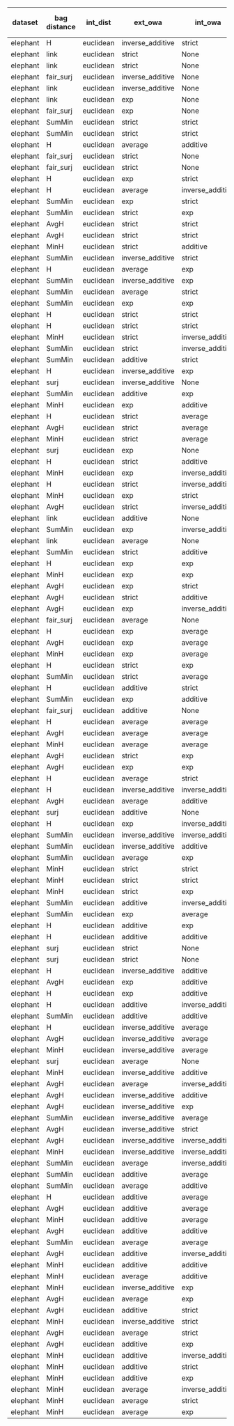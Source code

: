 | dataset | bag distance | int_dist | ext_owa | int_owa | Accuracy | F1 | TP | TN | FP | FN | Sensitivity | False Negative Rate | False Positive Rate | Specificity | Precission | False omission rate | FDR | Negative predictive value |
|---------|--------------|----------|---------|---------|----------|----|----|----|----|----|-------------|---------------------|---------------------|-------------|------------|---------------------|-----|---------------------------|
| elephant | H | euclidean | inverse_additive | strict | 0.845 | 0.836 | 79 | 90 | 10 | 21 | 0.79 | 0.21 | 0.1 | 0.9 | 0.888 | 0.189 | 0.112 | 0.811 |
| elephant | link | euclidean | strict | None | 0.83 | 0.833 | 85 | 81 | 19 | 15 | 0.85 | 0.15 | 0.19 | 0.81 | 0.817 | 0.156 | 0.183 | 0.844 |
| elephant | link | euclidean | strict | None | 0.83 | 0.833 | 85 | 81 | 19 | 15 | 0.85 | 0.15 | 0.19 | 0.81 | 0.817 | 0.156 | 0.183 | 0.844 |
| elephant | fair_surj | euclidean | inverse_additive | None | 0.815 | 0.828 | 89 | 74 | 26 | 11 | 0.89 | 0.11 | 0.26 | 0.74 | 0.774 | 0.129 | 0.226 | 0.871 |
| elephant | link | euclidean | inverse_additive | None | 0.815 | 0.826 | 88 | 75 | 25 | 12 | 0.88 | 0.12 | 0.25 | 0.75 | 0.779 | 0.138 | 0.221 | 0.862 |
| elephant | link | euclidean | exp | None | 0.825 | 0.826 | 83 | 82 | 18 | 17 | 0.83 | 0.17 | 0.18 | 0.82 | 0.822 | 0.172 | 0.178 | 0.828 |
| elephant | fair_surj | euclidean | exp | None | 0.825 | 0.824 | 82 | 83 | 17 | 18 | 0.82 | 0.18 | 0.17 | 0.83 | 0.828 | 0.178 | 0.172 | 0.822 |
| elephant | SumMin | euclidean | strict | strict | 0.8 | 0.823 | 93 | 67 | 33 | 7 | 0.93 | 0.07 | 0.33 | 0.67 | 0.738 | 0.095 | 0.262 | 0.905 |
| elephant | SumMin | euclidean | strict | strict | 0.8 | 0.823 | 93 | 67 | 33 | 7 | 0.93 | 0.07 | 0.33 | 0.67 | 0.738 | 0.095 | 0.262 | 0.905 |
| elephant | H | euclidean | average | additive | 0.815 | 0.821 | 85 | 78 | 22 | 15 | 0.85 | 0.15 | 0.22 | 0.78 | 0.794 | 0.161 | 0.206 | 0.839 |
| elephant | fair_surj | euclidean | strict | None | 0.82 | 0.82 | 82 | 82 | 18 | 18 | 0.82 | 0.18 | 0.18 | 0.82 | 0.82 | 0.18 | 0.18 | 0.82 |
| elephant | fair_surj | euclidean | strict | None | 0.82 | 0.82 | 82 | 82 | 18 | 18 | 0.82 | 0.18 | 0.18 | 0.82 | 0.82 | 0.18 | 0.18 | 0.82 |
| elephant | H | euclidean | exp | strict | 0.83 | 0.815 | 75 | 91 | 9 | 25 | 0.75 | 0.25 | 0.09 | 0.91 | 0.893 | 0.216 | 0.107 | 0.784 |
| elephant | H | euclidean | average | inverse_additive | 0.795 | 0.814 | 90 | 69 | 31 | 10 | 0.9 | 0.1 | 0.31 | 0.69 | 0.744 | 0.127 | 0.256 | 0.873 |
| elephant | SumMin | euclidean | exp | strict | 0.78 | 0.81 | 94 | 62 | 38 | 6 | 0.94 | 0.06 | 0.38 | 0.62 | 0.712 | 0.088 | 0.288 | 0.912 |
| elephant | SumMin | euclidean | strict | exp | 0.765 | 0.8 | 94 | 59 | 41 | 6 | 0.94 | 0.06 | 0.41 | 0.59 | 0.696 | 0.092 | 0.304 | 0.908 |
| elephant | AvgH | euclidean | strict | strict | 0.815 | 0.798 | 73 | 90 | 10 | 27 | 0.73 | 0.27 | 0.1 | 0.9 | 0.88 | 0.231 | 0.12 | 0.769 |
| elephant | AvgH | euclidean | strict | strict | 0.815 | 0.798 | 73 | 90 | 10 | 27 | 0.73 | 0.27 | 0.1 | 0.9 | 0.88 | 0.231 | 0.12 | 0.769 |
| elephant | MinH | euclidean | strict | additive | 0.8 | 0.798 | 79 | 81 | 19 | 21 | 0.79 | 0.21 | 0.19 | 0.81 | 0.806 | 0.206 | 0.194 | 0.794 |
| elephant | SumMin | euclidean | inverse_additive | strict | 0.755 | 0.797 | 96 | 55 | 45 | 4 | 0.96 | 0.04 | 0.45 | 0.55 | 0.681 | 0.068 | 0.319 | 0.932 |
| elephant | H | euclidean | average | exp | 0.755 | 0.797 | 96 | 55 | 45 | 4 | 0.96 | 0.04 | 0.45 | 0.55 | 0.681 | 0.068 | 0.319 | 0.932 |
| elephant | SumMin | euclidean | inverse_additive | exp | 0.745 | 0.794 | 98 | 51 | 49 | 2 | 0.98 | 0.02 | 0.49 | 0.51 | 0.667 | 0.038 | 0.333 | 0.962 |
| elephant | SumMin | euclidean | average | strict | 0.745 | 0.794 | 98 | 51 | 49 | 2 | 0.98 | 0.02 | 0.49 | 0.51 | 0.667 | 0.038 | 0.333 | 0.962 |
| elephant | SumMin | euclidean | exp | exp | 0.75 | 0.792 | 95 | 55 | 45 | 5 | 0.95 | 0.05 | 0.45 | 0.55 | 0.679 | 0.083 | 0.321 | 0.917 |
| elephant | H | euclidean | strict | strict | 0.805 | 0.789 | 73 | 88 | 12 | 27 | 0.73 | 0.27 | 0.12 | 0.88 | 0.859 | 0.235 | 0.141 | 0.765 |
| elephant | H | euclidean | strict | strict | 0.805 | 0.789 | 73 | 88 | 12 | 27 | 0.73 | 0.27 | 0.12 | 0.88 | 0.859 | 0.235 | 0.141 | 0.765 |
| elephant | MinH | euclidean | strict | inverse_additive | 0.805 | 0.789 | 73 | 88 | 12 | 27 | 0.73 | 0.27 | 0.12 | 0.88 | 0.859 | 0.235 | 0.141 | 0.765 |
| elephant | SumMin | euclidean | strict | inverse_additive | 0.745 | 0.787 | 94 | 55 | 45 | 6 | 0.94 | 0.06 | 0.45 | 0.55 | 0.676 | 0.098 | 0.324 | 0.902 |
| elephant | SumMin | euclidean | additive | strict | 0.745 | 0.787 | 94 | 55 | 45 | 6 | 0.94 | 0.06 | 0.45 | 0.55 | 0.676 | 0.098 | 0.324 | 0.902 |
| elephant | H | euclidean | inverse_additive | exp | 0.805 | 0.787 | 72 | 89 | 11 | 28 | 0.72 | 0.28 | 0.11 | 0.89 | 0.867 | 0.239 | 0.133 | 0.761 |
| elephant | surj | euclidean | inverse_additive | None | 0.785 | 0.786 | 79 | 78 | 22 | 21 | 0.79 | 0.21 | 0.22 | 0.78 | 0.782 | 0.212 | 0.218 | 0.788 |
| elephant | SumMin | euclidean | additive | exp | 0.73 | 0.784 | 98 | 48 | 52 | 2 | 0.98 | 0.02 | 0.52 | 0.48 | 0.653 | 0.04 | 0.347 | 0.96 |
| elephant | MinH | euclidean | exp | additive | 0.795 | 0.783 | 74 | 85 | 15 | 26 | 0.74 | 0.26 | 0.15 | 0.85 | 0.831 | 0.234 | 0.169 | 0.766 |
| elephant | H | euclidean | strict | average | 0.78 | 0.782 | 79 | 77 | 23 | 21 | 0.79 | 0.21 | 0.23 | 0.77 | 0.775 | 0.214 | 0.225 | 0.786 |
| elephant | AvgH | euclidean | strict | average | 0.78 | 0.782 | 79 | 77 | 23 | 21 | 0.79 | 0.21 | 0.23 | 0.77 | 0.775 | 0.214 | 0.225 | 0.786 |
| elephant | MinH | euclidean | strict | average | 0.78 | 0.782 | 79 | 77 | 23 | 21 | 0.79 | 0.21 | 0.23 | 0.77 | 0.775 | 0.214 | 0.225 | 0.786 |
| elephant | surj | euclidean | exp | None | 0.78 | 0.78 | 78 | 78 | 22 | 22 | 0.78 | 0.22 | 0.22 | 0.78 | 0.78 | 0.22 | 0.22 | 0.78 |
| elephant | H | euclidean | strict | additive | 0.785 | 0.779 | 76 | 81 | 19 | 24 | 0.76 | 0.24 | 0.19 | 0.81 | 0.8 | 0.229 | 0.2 | 0.771 |
| elephant | MinH | euclidean | exp | inverse_additive | 0.8 | 0.778 | 70 | 90 | 10 | 30 | 0.7 | 0.3 | 0.1 | 0.9 | 0.875 | 0.25 | 0.125 | 0.75 |
| elephant | H | euclidean | strict | inverse_additive | 0.785 | 0.777 | 75 | 82 | 18 | 25 | 0.75 | 0.25 | 0.18 | 0.82 | 0.806 | 0.234 | 0.194 | 0.766 |
| elephant | MinH | euclidean | exp | strict | 0.805 | 0.777 | 68 | 93 | 7 | 32 | 0.68 | 0.32 | 0.07 | 0.93 | 0.907 | 0.256 | 0.093 | 0.744 |
| elephant | AvgH | euclidean | strict | inverse_additive | 0.785 | 0.775 | 74 | 83 | 17 | 26 | 0.74 | 0.26 | 0.17 | 0.83 | 0.813 | 0.239 | 0.187 | 0.761 |
| elephant | link | euclidean | additive | None | 0.75 | 0.775 | 86 | 64 | 36 | 14 | 0.86 | 0.14 | 0.36 | 0.64 | 0.705 | 0.179 | 0.295 | 0.821 |
| elephant | SumMin | euclidean | exp | inverse_additive | 0.72 | 0.772 | 95 | 49 | 51 | 5 | 0.95 | 0.05 | 0.51 | 0.49 | 0.651 | 0.093 | 0.349 | 0.907 |
| elephant | link | euclidean | average | None | 0.725 | 0.772 | 93 | 52 | 48 | 7 | 0.93 | 0.07 | 0.48 | 0.52 | 0.66 | 0.119 | 0.34 | 0.881 |
| elephant | SumMin | euclidean | strict | additive | 0.72 | 0.769 | 93 | 51 | 49 | 7 | 0.93 | 0.07 | 0.49 | 0.51 | 0.655 | 0.121 | 0.345 | 0.879 |
| elephant | H | euclidean | exp | exp | 0.79 | 0.767 | 69 | 89 | 11 | 31 | 0.69 | 0.31 | 0.11 | 0.89 | 0.863 | 0.258 | 0.138 | 0.742 |
| elephant | MinH | euclidean | exp | exp | 0.8 | 0.767 | 66 | 94 | 6 | 34 | 0.66 | 0.34 | 0.06 | 0.94 | 0.917 | 0.266 | 0.083 | 0.734 |
| elephant | AvgH | euclidean | exp | strict | 0.79 | 0.764 | 68 | 90 | 10 | 32 | 0.68 | 0.32 | 0.1 | 0.9 | 0.872 | 0.262 | 0.128 | 0.738 |
| elephant | AvgH | euclidean | strict | additive | 0.775 | 0.762 | 72 | 83 | 17 | 28 | 0.72 | 0.28 | 0.17 | 0.83 | 0.809 | 0.252 | 0.191 | 0.748 |
| elephant | AvgH | euclidean | exp | inverse_additive | 0.785 | 0.762 | 69 | 88 | 12 | 31 | 0.69 | 0.31 | 0.12 | 0.88 | 0.852 | 0.261 | 0.148 | 0.739 |
| elephant | fair_surj | euclidean | average | None | 0.71 | 0.762 | 93 | 49 | 51 | 7 | 0.93 | 0.07 | 0.51 | 0.49 | 0.646 | 0.125 | 0.354 | 0.875 |
| elephant | H | euclidean | exp | average | 0.775 | 0.762 | 72 | 83 | 17 | 28 | 0.72 | 0.28 | 0.17 | 0.83 | 0.809 | 0.252 | 0.191 | 0.748 |
| elephant | AvgH | euclidean | exp | average | 0.775 | 0.762 | 72 | 83 | 17 | 28 | 0.72 | 0.28 | 0.17 | 0.83 | 0.809 | 0.252 | 0.191 | 0.748 |
| elephant | MinH | euclidean | exp | average | 0.775 | 0.762 | 72 | 83 | 17 | 28 | 0.72 | 0.28 | 0.17 | 0.83 | 0.809 | 0.252 | 0.191 | 0.748 |
| elephant | H | euclidean | strict | exp | 0.78 | 0.761 | 70 | 86 | 14 | 30 | 0.7 | 0.3 | 0.14 | 0.86 | 0.833 | 0.259 | 0.167 | 0.741 |
| elephant | SumMin | euclidean | strict | average | 0.7 | 0.758 | 94 | 46 | 54 | 6 | 0.94 | 0.06 | 0.54 | 0.46 | 0.635 | 0.115 | 0.365 | 0.885 |
| elephant | H | euclidean | additive | strict | 0.775 | 0.757 | 70 | 85 | 15 | 30 | 0.7 | 0.3 | 0.15 | 0.85 | 0.824 | 0.261 | 0.176 | 0.739 |
| elephant | SumMin | euclidean | exp | additive | 0.695 | 0.757 | 95 | 44 | 56 | 5 | 0.95 | 0.05 | 0.56 | 0.44 | 0.629 | 0.102 | 0.371 | 0.898 |
| elephant | fair_surj | euclidean | additive | None | 0.725 | 0.756 | 85 | 60 | 40 | 15 | 0.85 | 0.15 | 0.4 | 0.6 | 0.68 | 0.2 | 0.32 | 0.8 |
| elephant | H | euclidean | average | average | 0.77 | 0.755 | 71 | 83 | 17 | 29 | 0.71 | 0.29 | 0.17 | 0.83 | 0.807 | 0.259 | 0.193 | 0.741 |
| elephant | AvgH | euclidean | average | average | 0.77 | 0.755 | 71 | 83 | 17 | 29 | 0.71 | 0.29 | 0.17 | 0.83 | 0.807 | 0.259 | 0.193 | 0.741 |
| elephant | MinH | euclidean | average | average | 0.77 | 0.755 | 71 | 83 | 17 | 29 | 0.71 | 0.29 | 0.17 | 0.83 | 0.807 | 0.259 | 0.193 | 0.741 |
| elephant | AvgH | euclidean | strict | exp | 0.775 | 0.754 | 69 | 86 | 14 | 31 | 0.69 | 0.31 | 0.14 | 0.86 | 0.831 | 0.265 | 0.169 | 0.735 |
| elephant | AvgH | euclidean | exp | exp | 0.785 | 0.754 | 66 | 91 | 9 | 34 | 0.66 | 0.34 | 0.09 | 0.91 | 0.88 | 0.272 | 0.12 | 0.728 |
| elephant | H | euclidean | average | strict | 0.68 | 0.754 | 98 | 38 | 62 | 2 | 0.98 | 0.02 | 0.62 | 0.38 | 0.613 | 0.05 | 0.388 | 0.95 |
| elephant | H | euclidean | inverse_additive | inverse_additive | 0.775 | 0.751 | 68 | 87 | 13 | 32 | 0.68 | 0.32 | 0.13 | 0.87 | 0.84 | 0.269 | 0.16 | 0.731 |
| elephant | AvgH | euclidean | average | additive | 0.79 | 0.75 | 63 | 95 | 5 | 37 | 0.63 | 0.37 | 0.05 | 0.95 | 0.926 | 0.28 | 0.074 | 0.72 |
| elephant | surj | euclidean | additive | None | 0.755 | 0.749 | 73 | 78 | 22 | 27 | 0.73 | 0.27 | 0.22 | 0.78 | 0.768 | 0.257 | 0.232 | 0.743 |
| elephant | H | euclidean | exp | inverse_additive | 0.765 | 0.749 | 70 | 83 | 17 | 30 | 0.7 | 0.3 | 0.17 | 0.83 | 0.805 | 0.265 | 0.195 | 0.735 |
| elephant | SumMin | euclidean | inverse_additive | inverse_additive | 0.67 | 0.748 | 98 | 36 | 64 | 2 | 0.98 | 0.02 | 0.64 | 0.36 | 0.605 | 0.053 | 0.395 | 0.947 |
| elephant | SumMin | euclidean | inverse_additive | additive | 0.665 | 0.747 | 99 | 34 | 66 | 1 | 0.99 | 0.01 | 0.66 | 0.34 | 0.6 | 0.029 | 0.4 | 0.971 |
| elephant | SumMin | euclidean | average | exp | 0.665 | 0.747 | 99 | 34 | 66 | 1 | 0.99 | 0.01 | 0.66 | 0.34 | 0.6 | 0.029 | 0.4 | 0.971 |
| elephant | MinH | euclidean | strict | strict | 0.765 | 0.746 | 69 | 84 | 16 | 31 | 0.69 | 0.31 | 0.16 | 0.84 | 0.812 | 0.27 | 0.188 | 0.73 |
| elephant | MinH | euclidean | strict | strict | 0.765 | 0.746 | 69 | 84 | 16 | 31 | 0.69 | 0.31 | 0.16 | 0.84 | 0.812 | 0.27 | 0.188 | 0.73 |
| elephant | MinH | euclidean | strict | exp | 0.765 | 0.746 | 69 | 84 | 16 | 31 | 0.69 | 0.31 | 0.16 | 0.84 | 0.812 | 0.27 | 0.188 | 0.73 |
| elephant | SumMin | euclidean | additive | inverse_additive | 0.66 | 0.744 | 99 | 33 | 67 | 1 | 0.99 | 0.01 | 0.67 | 0.33 | 0.596 | 0.029 | 0.404 | 0.971 |
| elephant | SumMin | euclidean | exp | average | 0.67 | 0.744 | 96 | 38 | 62 | 4 | 0.96 | 0.04 | 0.62 | 0.38 | 0.608 | 0.095 | 0.392 | 0.905 |
| elephant | H | euclidean | additive | exp | 0.785 | 0.743 | 62 | 95 | 5 | 38 | 0.62 | 0.38 | 0.05 | 0.95 | 0.925 | 0.286 | 0.075 | 0.714 |
| elephant | H | euclidean | additive | additive | 0.785 | 0.743 | 62 | 95 | 5 | 38 | 0.62 | 0.38 | 0.05 | 0.95 | 0.925 | 0.286 | 0.075 | 0.714 |
| elephant | surj | euclidean | strict | None | 0.745 | 0.741 | 73 | 76 | 24 | 27 | 0.73 | 0.27 | 0.24 | 0.76 | 0.753 | 0.262 | 0.247 | 0.738 |
| elephant | surj | euclidean | strict | None | 0.745 | 0.741 | 73 | 76 | 24 | 27 | 0.73 | 0.27 | 0.24 | 0.76 | 0.753 | 0.262 | 0.247 | 0.738 |
| elephant | H | euclidean | inverse_additive | additive | 0.765 | 0.74 | 67 | 86 | 14 | 33 | 0.67 | 0.33 | 0.14 | 0.86 | 0.827 | 0.277 | 0.173 | 0.723 |
| elephant | AvgH | euclidean | exp | additive | 0.765 | 0.74 | 67 | 86 | 14 | 33 | 0.67 | 0.33 | 0.14 | 0.86 | 0.827 | 0.277 | 0.173 | 0.723 |
| elephant | H | euclidean | exp | additive | 0.76 | 0.739 | 68 | 84 | 16 | 32 | 0.68 | 0.32 | 0.16 | 0.84 | 0.81 | 0.276 | 0.19 | 0.724 |
| elephant | H | euclidean | additive | inverse_additive | 0.78 | 0.735 | 61 | 95 | 5 | 39 | 0.61 | 0.39 | 0.05 | 0.95 | 0.924 | 0.291 | 0.076 | 0.709 |
| elephant | SumMin | euclidean | additive | additive | 0.635 | 0.733 | 100 | 27 | 73 | 0 | 1.0 | 0.0 | 0.73 | 0.27 | 0.578 | 0.0 | 0.422 | 1.0 |
| elephant | H | euclidean | inverse_additive | average | 0.76 | 0.733 | 66 | 86 | 14 | 34 | 0.66 | 0.34 | 0.14 | 0.86 | 0.825 | 0.283 | 0.175 | 0.717 |
| elephant | AvgH | euclidean | inverse_additive | average | 0.76 | 0.733 | 66 | 86 | 14 | 34 | 0.66 | 0.34 | 0.14 | 0.86 | 0.825 | 0.283 | 0.175 | 0.717 |
| elephant | MinH | euclidean | inverse_additive | average | 0.76 | 0.733 | 66 | 86 | 14 | 34 | 0.66 | 0.34 | 0.14 | 0.86 | 0.825 | 0.283 | 0.175 | 0.717 |
| elephant | surj | euclidean | average | None | 0.725 | 0.732 | 75 | 70 | 30 | 25 | 0.75 | 0.25 | 0.3 | 0.7 | 0.714 | 0.263 | 0.286 | 0.737 |
| elephant | MinH | euclidean | inverse_additive | additive | 0.775 | 0.731 | 61 | 94 | 6 | 39 | 0.61 | 0.39 | 0.06 | 0.94 | 0.91 | 0.293 | 0.09 | 0.707 |
| elephant | AvgH | euclidean | average | inverse_additive | 0.775 | 0.727 | 60 | 95 | 5 | 40 | 0.6 | 0.4 | 0.05 | 0.95 | 0.923 | 0.296 | 0.077 | 0.704 |
| elephant | AvgH | euclidean | inverse_additive | additive | 0.77 | 0.726 | 61 | 93 | 7 | 39 | 0.61 | 0.39 | 0.07 | 0.93 | 0.897 | 0.295 | 0.103 | 0.705 |
| elephant | AvgH | euclidean | inverse_additive | exp | 0.77 | 0.72 | 59 | 95 | 5 | 41 | 0.59 | 0.41 | 0.05 | 0.95 | 0.922 | 0.301 | 0.078 | 0.699 |
| elephant | SumMin | euclidean | inverse_additive | average | 0.615 | 0.72 | 99 | 24 | 76 | 1 | 0.99 | 0.01 | 0.76 | 0.24 | 0.566 | 0.04 | 0.434 | 0.96 |
| elephant | AvgH | euclidean | inverse_additive | strict | 0.765 | 0.715 | 59 | 94 | 6 | 41 | 0.59 | 0.41 | 0.06 | 0.94 | 0.908 | 0.304 | 0.092 | 0.696 |
| elephant | AvgH | euclidean | inverse_additive | inverse_additive | 0.76 | 0.711 | 59 | 93 | 7 | 41 | 0.59 | 0.41 | 0.07 | 0.93 | 0.894 | 0.306 | 0.106 | 0.694 |
| elephant | MinH | euclidean | inverse_additive | inverse_additive | 0.77 | 0.709 | 56 | 98 | 2 | 44 | 0.56 | 0.44 | 0.02 | 0.98 | 0.966 | 0.31 | 0.034 | 0.69 |
| elephant | SumMin | euclidean | average | inverse_additive | 0.59 | 0.709 | 100 | 18 | 82 | 0 | 1.0 | 0.0 | 0.82 | 0.18 | 0.549 | 0.0 | 0.451 | 1.0 |
| elephant | SumMin | euclidean | additive | average | 0.59 | 0.709 | 100 | 18 | 82 | 0 | 1.0 | 0.0 | 0.82 | 0.18 | 0.549 | 0.0 | 0.451 | 1.0 |
| elephant | SumMin | euclidean | average | additive | 0.585 | 0.707 | 100 | 17 | 83 | 0 | 1.0 | 0.0 | 0.83 | 0.17 | 0.546 | 0.0 | 0.454 | 1.0 |
| elephant | H | euclidean | additive | average | 0.765 | 0.704 | 56 | 97 | 3 | 44 | 0.56 | 0.44 | 0.03 | 0.97 | 0.949 | 0.312 | 0.051 | 0.688 |
| elephant | AvgH | euclidean | additive | average | 0.765 | 0.704 | 56 | 97 | 3 | 44 | 0.56 | 0.44 | 0.03 | 0.97 | 0.949 | 0.312 | 0.051 | 0.688 |
| elephant | MinH | euclidean | additive | average | 0.765 | 0.704 | 56 | 97 | 3 | 44 | 0.56 | 0.44 | 0.03 | 0.97 | 0.949 | 0.312 | 0.051 | 0.688 |
| elephant | AvgH | euclidean | additive | additive | 0.76 | 0.688 | 53 | 99 | 1 | 47 | 0.53 | 0.47 | 0.01 | 0.99 | 0.981 | 0.322 | 0.019 | 0.678 |
| elephant | SumMin | euclidean | average | average | 0.52 | 0.676 | 100 | 4 | 96 | 0 | 1.0 | 0.0 | 0.96 | 0.04 | 0.51 | 0.0 | 0.49 | 1.0 |
| elephant | AvgH | euclidean | additive | inverse_additive | 0.75 | 0.671 | 51 | 99 | 1 | 49 | 0.51 | 0.49 | 0.01 | 0.99 | 0.981 | 0.331 | 0.019 | 0.669 |
| elephant | MinH | euclidean | additive | additive | 0.745 | 0.667 | 51 | 98 | 2 | 49 | 0.51 | 0.49 | 0.02 | 0.98 | 0.962 | 0.333 | 0.038 | 0.667 |
| elephant | MinH | euclidean | average | additive | 0.745 | 0.667 | 51 | 98 | 2 | 49 | 0.51 | 0.49 | 0.02 | 0.98 | 0.962 | 0.333 | 0.038 | 0.667 |
| elephant | MinH | euclidean | inverse_additive | exp | 0.74 | 0.658 | 50 | 98 | 2 | 50 | 0.5 | 0.5 | 0.02 | 0.98 | 0.962 | 0.338 | 0.038 | 0.662 |
| elephant | AvgH | euclidean | average | exp | 0.74 | 0.658 | 50 | 98 | 2 | 50 | 0.5 | 0.5 | 0.02 | 0.98 | 0.962 | 0.338 | 0.038 | 0.662 |
| elephant | AvgH | euclidean | additive | strict | 0.735 | 0.639 | 47 | 100 | 0 | 53 | 0.47 | 0.53 | 0.0 | 1.0 | 1.0 | 0.346 | 0.0 | 0.654 |
| elephant | MinH | euclidean | inverse_additive | strict | 0.725 | 0.636 | 48 | 97 | 3 | 52 | 0.48 | 0.52 | 0.03 | 0.97 | 0.941 | 0.349 | 0.059 | 0.651 |
| elephant | AvgH | euclidean | average | strict | 0.73 | 0.635 | 47 | 99 | 1 | 53 | 0.47 | 0.53 | 0.01 | 0.99 | 0.979 | 0.349 | 0.021 | 0.651 |
| elephant | AvgH | euclidean | additive | exp | 0.705 | 0.587 | 42 | 99 | 1 | 58 | 0.42 | 0.58 | 0.01 | 0.99 | 0.977 | 0.369 | 0.023 | 0.631 |
| elephant | MinH | euclidean | additive | inverse_additive | 0.695 | 0.567 | 40 | 99 | 1 | 60 | 0.4 | 0.6 | 0.01 | 0.99 | 0.976 | 0.377 | 0.024 | 0.623 |
| elephant | MinH | euclidean | additive | strict | 0.675 | 0.526 | 36 | 99 | 1 | 64 | 0.36 | 0.64 | 0.01 | 0.99 | 0.973 | 0.393 | 0.027 | 0.607 |
| elephant | MinH | euclidean | additive | exp | 0.675 | 0.526 | 36 | 99 | 1 | 64 | 0.36 | 0.64 | 0.01 | 0.99 | 0.973 | 0.393 | 0.027 | 0.607 |
| elephant | MinH | euclidean | average | inverse_additive | 0.665 | 0.504 | 34 | 99 | 1 | 66 | 0.34 | 0.66 | 0.01 | 0.99 | 0.971 | 0.4 | 0.029 | 0.6 |
| elephant | MinH | euclidean | average | strict | 0.6 | 0.344 | 21 | 99 | 1 | 79 | 0.21 | 0.79 | 0.01 | 0.99 | 0.955 | 0.444 | 0.045 | 0.556 |
| elephant | MinH | euclidean | average | exp | 0.575 | 0.274 | 16 | 99 | 1 | 84 | 0.16 | 0.84 | 0.01 | 0.99 | 0.941 | 0.459 | 0.059 | 0.541 |
